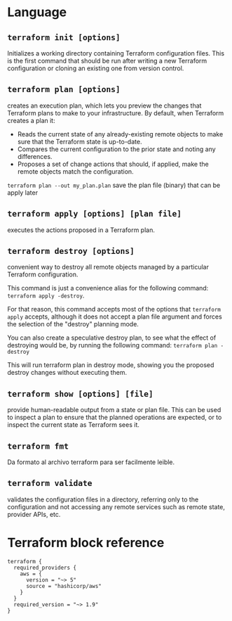 # Language

## `terraform init [options]`

Initializes a working directory containing Terraform configuration files. This is the first command that should be run after writing a new Terraform configuration or cloning an existing one from version control.

## `terraform plan [options]`

creates an execution plan, which lets you preview the changes that Terraform plans to make to your infrastructure. By default, when Terraform creates a plan it:

* Reads the current state of any already-existing remote objects to make sure that the Terraform state is up-to-date.
* Compares the current configuration to the prior state and noting any differences.
* Proposes a set of change actions that should, if applied, make the remote objects match the configuration.

`terraform plan --out my_plan.plan` save the plan file (binary) that can be apply later

## `terraform apply [options] [plan file]` 

executes the actions proposed in a Terraform plan.

## `terraform destroy [options]`

convenient way to destroy all remote objects managed by a particular Terraform configuration.

This command is just a convenience alias for the following command: `terraform apply -destroy`.

For that reason, this command accepts most of the options that `terraform apply` accepts, although it does not accept a plan file argument and forces the selection of the "destroy" planning mode.

You can also create a speculative destroy plan, to see what the effect of destroying would be, by running the following command: `terraform plan -destroy`

This will run terraform plan in destroy mode, showing you the proposed destroy changes without executing them.

## `terraform show [options] [file]`

provide human-readable output from a state or plan file. This can be used to inspect a plan to ensure that the planned operations are expected, or to inspect the current state as Terraform sees it.

## `terraform fmt`

Da formato al archivo terraform para ser facilmente leible.

## `terraform validate`

validates the configuration files in a directory, referring only to the configuration and not accessing any remote services such as remote state, provider APIs, etc.

# Terraform block reference

```
terraform {
  required_providers {
    aws = {
      version = "~> 5"
      source = "hashicorp/aws"
    }
  }
  required_version = "~> 1.9"
}
```